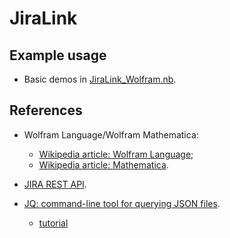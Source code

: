 # JiraLink

## Example usage

* Basic demos in [JiraLink_Wolfram.nb](https://stash.wolfram.com/users/meng/repos/jiralink/browse/Notebook/JiraLink-Wolfram.template.nb).

## References

* Wolfram Language/Wolfram Mathematica:
  * [Wikipedia article: Wolfram Language](https://en.wikipedia.org/wiki/Wolfram_Language);
  * [Wikipedia article: Mathematica](https://en.wikipedia.org/wiki/Mathematica).

* [JIRA REST API](https://docs.atlassian.com/jira/REST/latest/).

* [JQ: command-line tool for querying JSON files](https://stedolan.github.io/jq/).
  * [tutorial](https://stedolan.github.io/jq/tutorial/)

